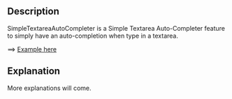 ## Description
SimpleTextareaAutoCompleter is a Simple Textarea Auto-Completer feature to simply have an auto-completion when type in a textarea.

==> [Example here]( https://somebodylikeeverybody.github.io/SimpleTextareaAutoCompleter/)

## Explanation

More explanations will come.
